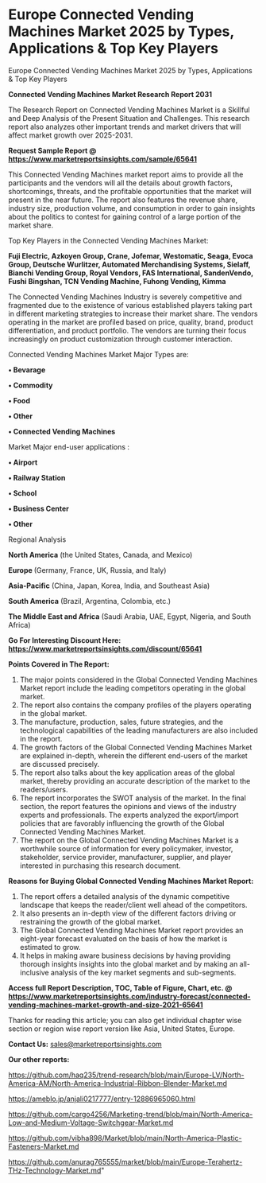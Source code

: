 # Europe Connected Vending Machines Market 2025 by Types, Applications & Top Key Players
Europe Connected Vending Machines Market 2025 by Types, Applications & Top Key Players

<strong>Connected Vending Machines Market Research Report 2031</strong>

The Research Report on Connected Vending Machines Market is a Skillful and Deep Analysis of the Present Situation and Challenges. This research report also analyzes other important trends and market drivers that will affect market growth over 2025-2031.

<strong>Request Sample Report @ <a href=https://www.marketreportsinsights.com/sample/65641>https://www.marketreportsinsights.com/sample/65641</a></strong>

This Connected Vending Machines market report aims to provide all the participants and the vendors will all the details about growth factors, shortcomings, threats, and the profitable opportunities that the market will present in the near future. The report also features the revenue share, industry size, production volume, and consumption in order to gain insights about the politics to contest for gaining control of a large portion of the market share.

Top Key Players in the Connected Vending Machines Market:

<strong>Fuji Electric, Azkoyen Group, Crane, Jofemar, Westomatic, Seaga, Evoca Group, Deutsche Wurlitzer, Automated Merchandising Systems, Sielaff, Bianchi Vending Group, Royal Vendors, FAS International, SandenVendo, Fushi Bingshan, TCN Vending Machine, Fuhong Vending, Kimma</strong>

The Connected Vending Machines Industry is severely competitive and fragmented due to the existence of various established players taking part in different marketing strategies to increase their market share. The vendors operating in the market are profiled based on price, quality, brand, product differentiation, and product portfolio. The vendors are turning their focus increasingly on product customization through customer interaction.

Connected Vending Machines Market Major Types are:

<strong>• Bevarage

• Commodity

• Food

• Other

• Connected Vending Machines</strong>

Market Major end-user applications :

<strong>• Airport

• Railway Station

• School

• Business Center

• Other</strong>

Regional Analysis

</u><strong><b>North America</b></strong> (the United States, Canada, and Mexico)

<strong><b>Europe </b></strong>(Germany, France, UK, Russia, and Italy)

<strong><b>Asia-Pacific</b></strong> (China, Japan, Korea, India, and Southeast Asia)

<strong><b>South America</b></strong> (Brazil, Argentina, Colombia, etc.)

<strong><b>The Middle East and Africa</b></strong> (Saudi Arabia, UAE, Egypt, Nigeria, and South Africa)

<strong>Go For Interesting Discount Here: <a href=https://www.marketreportsinsights.com/discount/65641>https://www.marketreportsinsights.com/discount/65641</a></strong>

<strong>Points Covered in The Report:</strong>
<ol>
  <li>The major points considered in the Global Connected Vending Machines Market report include the leading competitors operating in the global market.</li>
  <li>The report also contains the company profiles of the players operating in the global market.</li>
  <li>The manufacture, production, sales, future strategies, and the technological capabilities of the leading manufacturers are also included in the report.</li>
  <li>The growth factors of the Global Connected Vending Machines Market are explained in-depth, wherein the different end-users of the market are discussed precisely.</li>
  <li>The report also talks about the key application areas of the global market, thereby providing an accurate description of the market to the readers/users.</li>
  <li>The report incorporates the SWOT analysis of the market. In the final section, the report features the opinions and views of the industry experts and professionals. The experts analyzed the export/import policies that are favorably influencing the growth of the Global Connected Vending Machines Market.</li>
  <li>The report on the Global Connected Vending Machines Market is a worthwhile source of information for every policymaker, investor, stakeholder, service provider, manufacturer, supplier, and player interested in purchasing this research document.</li>
</ol>
<strong>Reasons for Buying Global Connected Vending Machines Market Report:</strong>

<ol>
  <li>The report offers a detailed analysis of the dynamic competitive landscape that keeps the reader/client well ahead of the competitors.</li>
  <li>It also presents an in-depth view of the different factors driving or restraining the growth of the global market.</li>
  <li>The Global Connected Vending Machines Market report provides an eight-year forecast evaluated on the basis of how the market is estimated to grow.</li>
  <li>It helps in making aware business decisions by having providing thorough insights insights into the global market and by making an all-inclusive analysis of the key market segments and sub-segments.</li>
</ol>
<strong>Access full Report Description, TOC, Table of Figure, Chart, etc. @ <a href=https://www.marketreportsinsights.com/industry-forecast/connected-vending-machines-market-growth-and-size-2021-65641>https://www.marketreportsinsights.com/industry-forecast/connected-vending-machines-market-growth-and-size-2021-65641</a></strong>


Thanks for reading this article; you can also get individual chapter wise section or region wise report version like Asia, United States, Europe.

<strong>Contact Us:</strong>
sales@marketreportsinsights.com

<strong>Our other reports:</strong>

<a href=https://github.com/haq235/trend-research/blob/main/Europe-LV/North-America-AM/North-America-Industrial-Ribbon-Blender-Market.md>https://github.com/haq235/trend-research/blob/main/Europe-LV/North-America-AM/North-America-Industrial-Ribbon-Blender-Market.md</a>

<a href=https://ameblo.jp/anjali0217777/entry-12886965060.html>https://ameblo.jp/anjali0217777/entry-12886965060.html</a>

<a href=https://github.com/cargo4256/Marketing-trend/blob/main/North-America-Low-and-Medium-Voltage-Switchgear-Market.md>https://github.com/cargo4256/Marketing-trend/blob/main/North-America-Low-and-Medium-Voltage-Switchgear-Market.md</a>

<a href=https://github.com/vibha898/Market/blob/main/North-America-Plastic-Fasteners-Market.md>https://github.com/vibha898/Market/blob/main/North-America-Plastic-Fasteners-Market.md</a>

<a href=https://github.com/anurag765555/market/blob/main/Europe-Terahertz-THz-Technology-Market.md>https://github.com/anurag765555/market/blob/main/Europe-Terahertz-THz-Technology-Market.md</a>"
